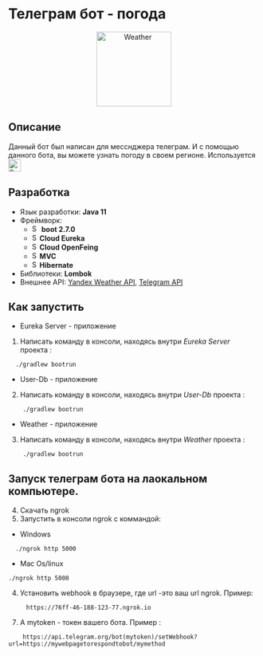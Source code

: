 # Телеграм бот - погода
<p align="center"><img src="https://cdn-icons-png.flaticon.com/512/2204/2204335.png" 
 alt="Weather"  height="150"  />
  
  ## Описание
  Данный бот был написан для месснджера телеграм. И с помощью данного бота, вы можете узнать погоду в своем регионе.
  Используется <img src="https://upload.wikimedia.org/wikipedia/commons/thumb/4/44/Spring_Framework_Logo_2018.svg/1280px-Spring_Framework_Logo_2018.svg.png" 
 alt="Spring"  height="25"/>
  ## Разработка
  * Язык разработки: **Java 11** 
  * Фреймворк:
    + <img src="https://upload.wikimedia.org/wikipedia/commons/thumb/4/44/Spring_Framework_Logo_2018.svg/1280px-Spring_Framework_Logo_2018.svg.png" 
 alt="Spring"  height="15"/> **boot 2.7.0** 
    + <img src="https://upload.wikimedia.org/wikipedia/commons/thumb/4/44/Spring_Framework_Logo_2018.svg/1280px-Spring_Framework_Logo_2018.svg.png" 
 alt="Spring"  height="15"/>**Cloud Eureka**
    + <img src="https://upload.wikimedia.org/wikipedia/commons/thumb/4/44/Spring_Framework_Logo_2018.svg/1280px-Spring_Framework_Logo_2018.svg.png" 
 alt="Spring"  height="15"/>**Cloud OpenFeing**
    + <img src="https://upload.wikimedia.org/wikipedia/commons/thumb/4/44/Spring_Framework_Logo_2018.svg/1280px-Spring_Framework_Logo_2018.svg.png" 
 alt="Spring"  height="15"/>**MVC**
    + <img src="https://symbols.getvecta.com/stencil_83/46_hibernate-icon.04aa359983.svg" 
 alt="Spring"  height="15"/>**Hibernate**
  * Библиотеки: **Lombok**
  * Внешнее API: [Yandex Weather API](https://yandex.ru/dev/weather/doc/dg/concepts/about.html), [Telegram API](https://github.com/rubenlagus/TelegramBots/tree/master/telegrambots-spring-boot-starter)
## Как запустить
  * Eureka Server - приложение
1. Написать команду в консоли, находясь внутри _Eureka Server_ проекта :
  ```console
    ./gradlew bootrun
  ```
 * User-Db - приложение
2. Написать команду в консоли, находясь внутри _User-Db_ проекта :
```console
    ./gradlew bootrun
 ```
   * Weather - приложение
3. Написать команду в консоли, находясь внутри _Weather_ проекта :
```console
    ./gradlew bootrun
 ```
 ## Запуск телеграм бота на лаокальном компьютере.
4. Скачать ngrok
5. Запустить в консоли ngrok с коммандой:
  * Windows 
``` console
  ./ngrok http 5000
 ```
  * Mac Os/linux
  ``` console
  ./ngrok http 5000
 ```
4. Установить webhook в браузере, где url -это ваш url ngrok. Пример:
 ``` console
      https://76ff-46-188-123-77.ngrok.io
 ```
 7. A mytoken - токен вашего бота. Пример :
   ``` console
       https://api.telegram.org/bot(mytoken)/setWebhook?url=https://mywebpagetorespondtobot/mymethod
 ```
  

